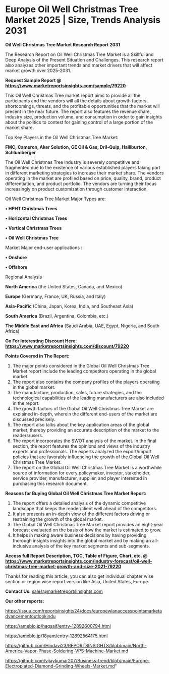 # Europe Oil Well Christmas Tree Market 2025 | Size, Trends Analysis 2031

<strong>Oil Well Christmas Tree Market Research Report 2031</strong>

The Research Report on Oil Well Christmas Tree Market is a Skillful and Deep Analysis of the Present Situation and Challenges. This research report also analyzes other important trends and market drivers that will affect market growth over 2025-2031.

<strong>Request Sample Report @ <a href=https://www.marketreportsinsights.com/sample/79220>https://www.marketreportsinsights.com/sample/79220</a></strong>

This Oil Well Christmas Tree market report aims to provide all the participants and the vendors will all the details about growth factors, shortcomings, threats, and the profitable opportunities that the market will present in the near future. The report also features the revenue share, industry size, production volume, and consumption in order to gain insights about the politics to contest for gaining control of a large portion of the market share.

Top Key Players in the Oil Well Christmas Tree Market:

<strong>FMC, Cameron, Aker Solution, GE Oil & Gas, Dril-Quip, Halliburton, Schlumberger</strong>

The Oil Well Christmas Tree Industry is severely competitive and fragmented due to the existence of various established players taking part in different marketing strategies to increase their market share. The vendors operating in the market are profiled based on price, quality, brand, product differentiation, and product portfolio. The vendors are turning their focus increasingly on product customization through customer interaction.

Oil Well Christmas Tree Market Major Types are:

<strong>• HPHT Christmas Trees

• Horizontal Christmas Trees

• Vertical Christmas Trees

• Oil Well Christmas Tree</strong>

Market Major end-user applications :

<strong>• Onshore

• Offshore</strong>

Regional Analysis

</u><strong><b>North America</b></strong> (the United States, Canada, and Mexico)

<strong><b>Europe </b></strong>(Germany, France, UK, Russia, and Italy)

<strong><b>Asia-Pacific</b></strong> (China, Japan, Korea, India, and Southeast Asia)

<strong><b>South America</b></strong> (Brazil, Argentina, Colombia, etc.)

<strong><b>The Middle East and Africa</b></strong> (Saudi Arabia, UAE, Egypt, Nigeria, and South Africa)

<strong>Go For Interesting Discount Here: <a href=https://www.marketreportsinsights.com/discount/79220>https://www.marketreportsinsights.com/discount/79220</a></strong>

<strong>Points Covered in The Report:</strong>
<ol>
  <li>The major points considered in the Global Oil Well Christmas Tree Market report include the leading competitors operating in the global market.</li>
  <li>The report also contains the company profiles of the players operating in the global market.</li>
  <li>The manufacture, production, sales, future strategies, and the technological capabilities of the leading manufacturers are also included in the report.</li>
  <li>The growth factors of the Global Oil Well Christmas Tree Market are explained in-depth, wherein the different end-users of the market are discussed precisely.</li>
  <li>The report also talks about the key application areas of the global market, thereby providing an accurate description of the market to the readers/users.</li>
  <li>The report incorporates the SWOT analysis of the market. In the final section, the report features the opinions and views of the industry experts and professionals. The experts analyzed the export/import policies that are favorably influencing the growth of the Global Oil Well Christmas Tree Market.</li>
  <li>The report on the Global Oil Well Christmas Tree Market is a worthwhile source of information for every policymaker, investor, stakeholder, service provider, manufacturer, supplier, and player interested in purchasing this research document.</li>
</ol>
<strong>Reasons for Buying Global Oil Well Christmas Tree Market Report:</strong>

<ol>
  <li>The report offers a detailed analysis of the dynamic competitive landscape that keeps the reader/client well ahead of the competitors.</li>
  <li>It also presents an in-depth view of the different factors driving or restraining the growth of the global market.</li>
  <li>The Global Oil Well Christmas Tree Market report provides an eight-year forecast evaluated on the basis of how the market is estimated to grow.</li>
  <li>It helps in making aware business decisions by having providing thorough insights insights into the global market and by making an all-inclusive analysis of the key market segments and sub-segments.</li>
</ol>
<strong>Access full Report Description, TOC, Table of Figure, Chart, etc. @ <a href=https://www.marketreportsinsights.com/industry-forecast/oil-well-christmas-tree-market-growth-and-size-2021-79220>https://www.marketreportsinsights.com/industry-forecast/oil-well-christmas-tree-market-growth-and-size-2021-79220</a></strong>


Thanks for reading this article; you can also get individual chapter wise section or region wise report version like Asia, United States, Europe.

<strong>Contact Us:</strong>
sales@marketreportsinsights.com

<strong>Our other reports:</strong>

<a href=https://issuu.com/reportsinsights24/docs/europewlanaccesspointsmarketadvancementoutlookindu>https://issuu.com/reportsinsights24/docs/europewlanaccesspointsmarketadvancementoutlookindu</a>

<a href=https://ameblo.jp/haqsaif/entry-12892600794.html>https://ameblo.jp/haqsaif/entry-12892600794.html</a>

<a href=https://ameblo.jp/18yam/entry-12892564175.html>https://ameblo.jp/18yam/entry-12892564175.html</a>

<a href=https://github.com/Hindavi23/REPORTSINSIGHTS/blob/main/North-America-Vapor-Phase-Soldering-VPS-Machine-Market.md>https://github.com/Hindavi23/REPORTSINSIGHTS/blob/main/North-America-Vapor-Phase-Soldering-VPS-Machine-Market.md</a>

<a href=https://github.com/vijaykumar207/Business-trend/blob/main/Europe-Electroplated-Diamond-Grinding-Wheels-Market.md>https://github.com/vijaykumar207/Business-trend/blob/main/Europe-Electroplated-Diamond-Grinding-Wheels-Market.md</a>"
